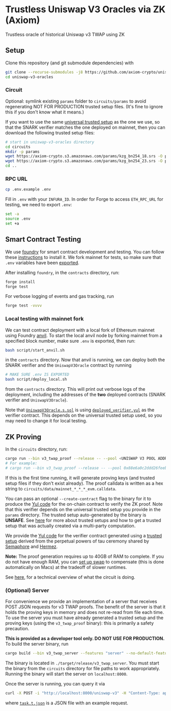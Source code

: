 # Trustless Uniswap V3 Oracles via ZK (Axiom)

Trustless oracle of historical Uniswap v3 TWAP using ZK

## Setup

Clone this repository (and git submodule dependencies) with

```bash
git clone --recurse-submodules -j8 https://github.com/axiom-crypto/uniswap-v3-oracles.git
cd uniswap-v3-oracles
```

### Circuit

Optional: symlink existing `params` folder to `circuits/params` to avoid regenerating NOT FOR PRODUCTION trusted setup files. (It's fine to ignore this if you don't know what it means.)

If you want to use the same [universal trusted setup](https://docs.axiom.xyz/axiom-architecture/how-axiom-works/kzg-trusted-setup) as the one we use, so that the SNARK verifier matches the one deployed on mainnet, then you can download the following trusted setup files:

```bash
# start in uniswap-v3-oracles directory
cd circuits
mkdir -p params
wget https://axiom-crypto.s3.amazonaws.com/params/kzg_bn254_18.srs -O params/kzg_bn254_18.srs
wget https://axiom-crypto.s3.amazonaws.com/params/kzg_bn254_23.srs -O params/kzg_bn254_23.srs
cd ..
```

### RPC URL

```bash
cp .env.example .env
```

Fill in `.env` with your `INFURA_ID`. In order for Forge to access `ETH_RPC_URL` for testing, we need to export `.env`:

```bash
set -a
source .env
set +a
```

## Smart Contract Testing

We use [foundry](https://book.getfoundry.sh/) for smart contract development and testing. You can follow these [instructions](https://book.getfoundry.sh/getting-started/installation) to install it.
We fork mainnet for tests, so make sure that `.env` variables have been [exported](#rpc-url).

After installing `foundry`, in the `contracts` directory, run:

```bash
forge install
forge test
```

For verbose logging of events and gas tracking, run

```bash
forge test -vvvv
```

### Local testing with mainnet fork

We can test contract deployment with a local fork of Ethereum mainnet using Foundry [anvil](https://book.getfoundry.sh/reference/anvil/). To start the local anvil node by forking mainnet from a specified block number, make sure `.env` is exported, then run:

```bash
bash script/start_anvil.sh
```

in the `contracts` directory. Now that anvil is running, we can deploy both the SNARK verifier and the `UniswapV3Oracle` contract by running

```bash
# MAKE SURE .env IS EXPORTED
bash script/deploy_local.sh
```

from the `contracts` directory. This will print out verbose logs of the deployment, including the addresses of the **two** deployed contracts (SNARK verifier and `UniswapV3Oracle`).

Note that [`UniswapV3Oracle.s.sol`](contracts/script/UniswapV3Oracle.s.sol) is using [`deployed_verifier.yul`](circuits/data/deployed_verifier.yul) as the verifier contract. This depends on the universal trusted setup used, so you may need to change it for local testing.

## ZK Proving

In the `circuits` directory, run:

```bash
cargo run --bin v3_twap_proof --release -- --pool <UNISWAP V3 POOL ADDRESS> --start <TWAP START BLOCK NUMBER> --end <TWAP END BLOCK NUMBER>
# For example:
# cargo run --bin v3_twap_proof --release -- --pool 0x88e6a0c2ddd26feeb64f039a2c41296fcb3f5640 --start 12376729 --end 16416686
```

If this is the first time running, it will generate proving keys (and trusted setup files if they don't exist already).
The proof calldata is written as a hex string to `circuits/data/mainnet_*_*_*_evm.calldata`.

You can pass an optional `--create-contract` flag to the binary for it to produce the [Yul code](./circuits/data/mainnet_evm.yul) for the on-chain contract to verify the ZK proof. Note that this verifier depends on the universal trusted setup you provide in the `params` directory. The trusted setup auto-generated by the binary is **UNSAFE**. See [here](https://docs.axiom.xyz/axiom-architecture/how-axiom-works/kzg-trusted-setup) for more about trusted setups and how to get a trusted setup that was actually created via a multi-party computation.

We provide the [Yul code](./circuits/data/deployed_verifier.yul) for the verifier contract generated using a [trusted setup](https://docs.axiom.xyz/axiom-architecture/how-axiom-works/kzg-trusted-setup) derived from the perpetual powers of tau ceremony shared by [Semaphore](https://medium.com/coinmonks/to-mixers-and-beyond-presenting-semaphore-a-privacy-gadget-built-on-ethereum-4c8b00857c9b) and [Hermez](https://www.reddit.com/r/ethereum/comments/iftos6/powers_of_tau_selection_for_hermez_rollup/).

**Note:** The proof generation requires up to 40GB of RAM to complete. If you do not have enough RAM, you can [set up swap](https://www.digitalocean.com/community/tutorials/how-to-add-swap-space-on-ubuntu-20-04) to compensate (this is done automatically on Macs) at the tradeoff of slower runtimes.

See [here](https://hackmd.io/@axiom/BJEYSD8k2), for a technical overview of what the circuit is doing.

### (Optional) Server

For convenience we provide an implementation of a server that receives POST JSON requests for v3 TWAP proofs. The benefit of the server is that it holds the proving keys in memory and does not re-read from file each time. To use the server you must have already generated a trusted setup and the proving keys (using the `v3_twap_proof` binary): this is primarily a safety precaution.

**This is provided as a developer tool only. DO NOT USE FOR PRODUCTION.**
To build the server binary, run

```bash
cargo build --bin v3_twap_server --features "server" --no-default-features --release
```

The binary is located in `./target/release/v3_twap_server`. You must start the binary from the `circuits` directory for file paths to work appropriately. Running the binary will start the server on `localhost:8000`.

Once the server is running, you can query it via

```bash
curl -X POST -i "http://localhost:8000/uniswap-v3" -H "Content-Type: application/json" -d @data/task.t.json
```

where [`task.t.json`](./circuits/data/task.t.json) is a JSON file with an example request.
